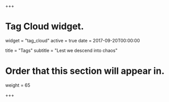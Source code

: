 +++
# Tag Cloud widget.
widget = "tag_cloud"
active = true
date = 2017-09-20T00:00:00

title = "Tags"
subtitle = "Lest we descend into chaos"

# Order that this section will appear in.
weight = 65

+++

